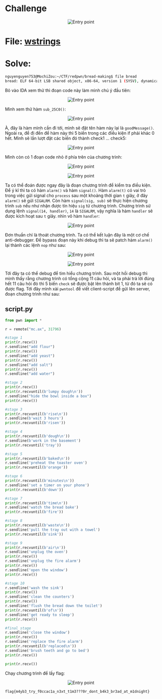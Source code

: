 # Challenge

<p align="center">
  <img src="./Image/bm1.png" alt="Entry point"/>
</p>

# File: [wstrings](./wstrings)

# Solve:

```bash
nguyenguyen753@MochiZou:~/CTF/redpwn/bread-making$ file bread 
bread: ELF 64-bit LSB shared object, x86-64, version 1 (SYSV), dynamically linked, interpreter /lib64/ld-linux-x86-64.so.2, BuildID[sha1]=bc53c3fba45513551ddde163ba9a41e3f6dbab7b, for GNU/Linux 3.2.0, stripped
```

Bỏ vào IDA xem thử thì đoạn code này làm mình chú ý đầu tiên:

<p align="center">
  <img src="./Image/bm2.png" alt="Entry point"/>
</p>

Mình xem thử hàm `sub_25C0()`:

<p align="center">
  <img src="./Image/bm3.png" alt="Entry point"/>
</p>

À, đây là hàm mình cần đi tới, mình sẽ đặt tên hàm này lại là `goodMessage()`.
Ngoài ra, để đi đến để hàm này thì 5 biến trong các điều kiện if phải khác 0 hết. Mình sẽ lần lượt đặt các biến đó thành check1 ... check5:

<p align="center">
  <img src="./Image/bm4.png" alt="Entry point"/>
</p>

Mình còn có 1 đoạn code nhỏ ở phía trên của chương trình: 

<p align="center">
  <img src="./Image/bm5.png" alt="Entry point"/>
</p>

<p align="center">
  <img src="./Image/bm6.png" alt="Entry point"/>
</p>

Ta có thể đoán được ngay đây là đoạn chương trình để kiểm tra điều kiện.
Để ý kĩ thì ta có hàm `alarm()` và hàm `signal()`. Hàm `alarm(t)` có vai trò trong việc gửi signal cho `process` sau một khoảng thời gian `t` giây, ở đây `alarm()` sẽ gửi `SIGALRM`. Còn hàm `signal(sig, sub)` sẽ thực hiện chương trình `sub` nếu như nhận được tín hiệu `sig` từ chương trình.
Chương trình sử dụng lệnh `signal(14, handler)`, `14` là `SIGALRM`, vậy nghĩa là hàm `handler` sẽ được kích hoạt sau `t` giây. nhìn vô hàm `handler`:

<p align="center">
  <img src="./Image/bm7.png" alt="Entry point"/>
</p>

Đơn thuần chỉ là thoát chương trình.
Ta có thể kết luận đây là một cơ chế anti-debugger. Để bypass đoạn này khi debug thì ta sẽ patch hàm `alarm()` lại thành các lệnh `nop` như sau:

<p align="center">
  <img src="./Image/bm8.png" alt="Entry point"/>
</p>

<p align="center">
  <img src="./Image/bm9.png" alt="Entry point"/>
</p>

Tới đây ta có thể debug để tìm hiểu chương trình.
Sau một hồi debug thì mình thấy rằng chương trình có tổng cộng 11 câu hỏi, và ta phải trả lời đúng hết 11 câu hỏi đó thì 5 biến `check` sẽ được bật lên thành bit 1, từ đó ta sẽ có được flag.
Tới đây mình xài `pwntool` để viết client-script để gửi lên server, đoạn chương trình như sau:

## script.py

```python
from pwn import *

r = remote("mc.ax", 31796)

#stage 1
print(r.recv())
r.sendline("add flour")
print(r.recv())
r.sendline("add yeast")
print(r.recv())
r.sendline("add salt")
print(r.recv())
r.sendline("add water")

#stage 2
print(r.recv())
print(r.recvuntil(b'lumpy dough\n'))
r.sendline("hide the bowl inside a box")
print(r.recv())

#stage 3
print(r.recvuntil(b'rise\n'))
r.sendline(b'wait 3 hours')
print(r.recvuntil(b'risen'))

#stage 4
print(r.recvuntil(b'dough\n'))
r.sendline(b'work in the basement')
print(r.recvuntil('tray'))

#stage 5
print(r.recvuntil(b'baked\n'))
r.sendline('preheat the toaster oven')
print(r.recvuntil(b'orange'))

#stage 6
print(r.recvuntil(b'minutes\n'))
r.sendline('set a timer on your phone')
print(r.recvuntil(b'down'))

#stage 7
print(r.recvuntil(b'time\n'))
r.sendline('watch the bread bake')
print(r.recvuntil(b'fire'))

#stage 8
print(r.recvuntil(b'waste\n'))
r.sendline('pull the tray out with a towel')
print(r.recvuntil(b'sink'))

#stage 9
print(r.recvuntil(b'air\n'))
r.sendline('unplug the oven')
print(r.recv())
r.sendline('unplug the fire alarm')
print(r.recv())
r.sendline('open the window')
print(r.recv())

#stage 10
r.sendline('wash the sink')
print(r.recv())
r.sendline('clean the counters')
print(r.recv())
r.sendline('flush the bread down the toilet')
print(r.recvuntil(b'of\n'))
r.sendline('get ready to sleep')
print(r.recv())

#final stage
r.sendline('close the window')
print(r.recv())
r.sendline('replace the fire alarm')
print(r.recvuntil(b'replaced\n'))
r.sendline('brush teeth and go to bed')
print(r.recv())

print(r.recv())
```

Chạy chương trình để lấy flag:

<p align="center">
  <img src="./Image/bm10.png" alt="Entry point"/>
</p>

`flag{m4yb3_try_f0ccac1a_n3xt_t1m3???0r_dont_b4k3_br3ad_at_m1dnight}`